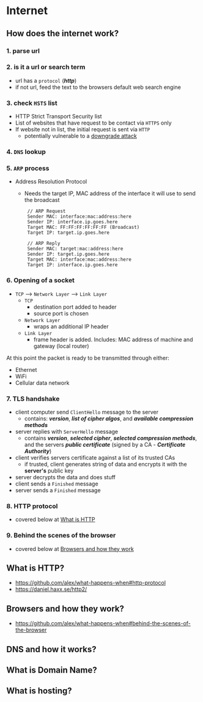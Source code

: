 # Internet

## How does the internet work?

### 1. parse url

### 2. is it a url or search term

- url has a `protocol` (**_http_**)
- if not url, feed the text to the browsers default web search engine

### 3. check `HSTS` list

- HTTP Strict Transport Security list
- List of websites that have request to be contact via `HTTPS` only
- If website not in list, the initial request is sent via `HTTP`
  - potentially vulnerable to a [downgrade attack](http://en.wikipedia.org/wiki/SSL_stripping)

### 4. `DNS` lookup

### 5. `ARP` process

- Address Resolution Protocol

  - Needs the target IP, MAC address of the interface it will use to send the broadcast

    ```
     // ARP Request
     Sender MAC: interface:mac:address:here
     Sender IP: interface.ip.goes.here
     Target MAC: FF:FF:FF:FF:FF:FF (Broadcast)
     Target IP: target.ip.goes.here

     // ARP Reply
     Sender MAC: target:mac:address:here
     Sender IP: target.ip.goes.here
     Target MAC: interface:mac:address:here
     Target IP: interface.ip.goes.here
    ```

### 6. Opening of a socket

- `TCP` --> `Network Layer` --> `Link Layer`
  - `TCP`
    - destination port added to header
    - source port is chosen
  - `Network Layer`
    - wraps an additional IP header
  - `Link Layer`
    - frame header is added. Includes: MAC address of machine and gateway (local router)

At this point the packet is ready to be transmitted through either:

- Ethernet
- WiFi
- Cellular data network

### 7. TLS handshake

- client computer send `ClientHello` message to the server
  - contains: **_version_**, **_list of cipher algos_**, and **_available compression methods_**
- server replies with `ServerHello` message
  - contains **_version_**, **_selected cipher_**, **_selected compression methods_**, and the servers **_public certificate_** (signed by a CA - **_Certificate Authority_**)
- client verifies servers certificate against a list of its trusted CAs
  - if trusted, client generates string of data and encrypts it with the **server's** public key
- server decrypts the data and does stuff
- client sends a `Finished` message
- server sends a `Finished` message

### 8. HTTP protocol

- covered below at [What is HTTP](#what-is-http?)

### 9. Behind the scenes of the browser

- covered below at [Browsers and how they work](#browsers-and-how-they-work?)

## What is HTTP?

- https://github.com/alex/what-happens-when#http-protocol
- https://daniel.haxx.se/http2/

## Browsers and how they work?

- https://github.com/alex/what-happens-when#behind-the-scenes-of-the-browser

## DNS and how it works?

## What is Domain Name?

## What is hosting?

